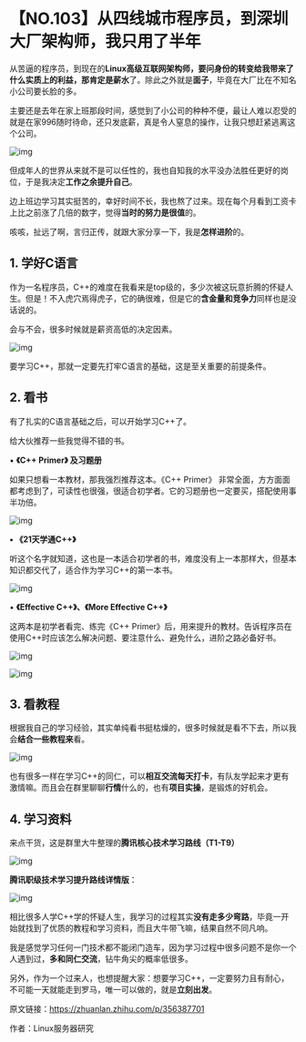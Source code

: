 # 【NO.103】从四线城市程序员，到深圳大厂架构师，我只用了半年

从苦逼的程序员，到现在的**Linux高级互联网架构师，**要问身份的转变给我带来了什么实质上的利益，那肯定是**薪水**了。除此之外就是**面子**，毕竟在大厂比在不知名小公司要长脸的多。

主要还是去年在家上班那段时间，感觉到了小公司的种种不便，最让人难以忍受的就是在家996随时待命，还只发底薪，真是令人窒息的操作，让我只想赶紧逃离这个公司。

![img](https://pic1.zhimg.com/80/v2-510e73918b0cd1069f60d0b2f1f7639c_720w.webp)

但成年人的世界从来就不是可以任性的，我也自知我的水平没办法胜任更好的岗位，于是我决定**工作之余提升自己**。

边上班边学习其实挺苦的，幸好时间不长，我也熬了过来。现在每个月看到工资卡上比之前涨了几倍的数字，觉得**当时的努力是很值**的。

咳咳，扯远了啊，言归正传，就跟大家分享一下，我是**怎样进阶**的。

## **1.** **学好C语言**

作为一名程序员，C++的难度在我看来是top级的，多少次被这玩意折腾的怀疑人生。但是！不入虎穴焉得虎子，它的确很难，但是它的**含金量和竞争力**同样也是没话说的。

会与不会，很多时候就是薪资高低的决定因素。

![img](https://pic2.zhimg.com/80/v2-a6a9b09b56496a588782fb33806eb029_720w.webp)

要学习C++，那就一定要先打牢C语言的基础，这是至关重要的前提条件。

## **2.** **看书**

有了扎实的C语言基础之后，可以开始学习C++了。

给大伙推荐一些我觉得不错的书。

▪ **《C++ Primer》 及习题册**

如果只想看一本教材，那我强烈推荐这本。《C++ Primer》 非常全面，方方面面都考虑到了，可读性也很强，很适合初学者。它的习题册也一定要买，搭配使用事半功倍。

![img](https://pic1.zhimg.com/80/v2-4f9573d37434595aef464cd0a4b5627c_720w.webp)

**▪ 《21天学通C++》**

听这个名字就知道，这也是一本适合初学者的书，难度没有上一本那样大，但基本知识都交代了，适合作为学习C++的第一本书。

![img](https://pic3.zhimg.com/80/v2-580d5740d933ea60dda9f01e9320ea4e_720w.webp)

▪ **《Effective C++》、《More Effective C++》**

这两本是初学者看完、练完《C++ Primer》后，用来提升的教材。告诉程序员在使用C++时应该怎么解决问题、要注意什么、避免什么，进阶之路必备好书。

![img](https://pic4.zhimg.com/80/v2-b1faf8d048e7b5c9662049e917f69fb3_720w.webp)

![img](https://pic1.zhimg.com/80/v2-35ccf2c850b39c5d2370a378021783c8_720w.webp)

## **3.** **看教程**

根据我自己的学习经验，其实单纯看书挺枯燥的，很多时候就是看不下去，所以我会**结合一些教程来**看。

![img](https://pic3.zhimg.com/80/v2-c71979939e6b6a7f6d608098bf103062_720w.webp)

也有很多一样在学习C++的同仁，可以**相互交流每天打卡**，有队友学起来才更有激情嘛。而且会在群里聊聊**行情**什么的，也有**项目实操**，是锻炼的好机会。

## **4.** **学习资料**

来点干货，这是群里大牛整理的**腾讯核心技术学习路线（T1-T9）**

![img](https://pic1.zhimg.com/80/v2-806d7ae9d425ebf381e284802f7f1118_720w.webp)

**腾讯职级技术学习提升路线详情版**：

![img](https://pic1.zhimg.com/80/v2-806d7ae9d425ebf381e284802f7f1118_720w.webp)

相比很多人学C++学的怀疑人生，我学习的过程其实**没有走多少弯路**，毕竟一开始就找到了优质的教程和学习资料，而且大牛带飞嘛，结果自然不同凡响。

我是感觉学习任何一门技术都不能闭门造车，因为学习过程中很多问题不是你一个人遇到过，**多和同仁交流**，钻牛角尖的概率低很多。

另外，作为一个过来人，也想提醒大家：想要学习C++，一定要努力且有耐心，不可能一天就能走到罗马，唯一可以做的，就是**立刻出发**。

原文链接：https://zhuanlan.zhihu.com/p/356387701

作者：Linux服务器研究